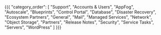 {{{
  "category_order": [
    "Support",
    "Accounts & Users",
    "AppFog",
    "Autoscale",
    "Blueprints",
    "Control Portal",
    "Database",
    "Disaster Recovery",
    "Ecosystem Partners",
    "General",
    "Mail",
    "Managed Services",
    "Network",
    "Object Storage",
    "Partners",
    "Release Notes",
    "Security",
    "Service Tasks",
    "Servers",
    "WordPress"
  ]
}}}
